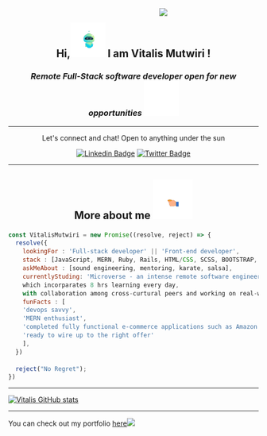 <div ><img align='right' src="./assets/animation_500_l8ybfdrr.gif" width="200" /></div>
<h2 align='center'>Hi,<img src="./assets/animation_500_l8y99l6a.gif" width="70"/> I am Vitalis Mutwiri ! </h2>  

<h3 align='center'><em>Remote Full-Stack software developer open for new opportunities</em> <img src="./assets/animation_500_l8y9n2xv.gif" width="70"/></h3>

***

<p align='center'>Let's connect and chat! Open to anything under the sun</p>


<div align='center'>

[![Linkedin Badge](https://img.shields.io/badge/-Vitalis%20Mutwiri-blue?style=flat-square&logo=Linkedin&logoColor=white&link=www.linkedin.com/in/vitalismutwiri/)](www.linkedin.com/in/vitalismutwiri/)
[![Twitter Badge](https://img.shields.io/badge/-@WilsonVitalis-1ca0f1?style=flat-square&labelColor=1ca0f1&logo=twitter&logoColor=white&link=https://twitter.com/WilsonVitalis)](https://twitter.com/WilsonVitalis)

</div>

***


<div align='center' >

## More about me  <img src="./assets/animation_500_l8yalyfv.gif" width="80"/>

</div>


```javascript
const VitalisMutwiri = new Promise((resolve, reject) => {
  resolve({
    lookingFor : 'Full-stack developer' || 'Front-end developer',
    stack : [JavaScript, MERN, Ruby, Rails, HTML/CSS, SCSS, BOOTSTRAP, React JS, Next JS, Redux],
    askMeAbout : [sound engineering, mentoring, karate, salsa],
    currentlyStuding: 'Microverse - an intense remote software engineering school,
    which incorparates 8 hrs learning every day,
    with collaboration among cross-curtural peers and working on real-world landing pages and e-commerce applications',
    funFacts : [
    'devops savvy',
    'MERN enthusiast',
    'completed fully functional e-commerce applications such as Amazon',
    'ready to wire up to the right offer'
    ],
  })

  reject("No Regret");
})

```

***

[![Vitalis GitHub stats](https://github-readme-stats.vercel.app/api?username=svitalis123&count_private=true&show_icons=true&theme=radical)](https://github.com/svitalis123/github-readme-stats)

---

<p>You can check out my portfolio <a href="https://relaxed-crisp-41566e.netlify.app/">here</a><img src="https://media.giphy.com/media/cKPse5DZaptID3YAMK/giphy.gif" width="60"></p>
<!--
**svitalis123/svitalis123** is a ✨ _special_ ✨ repository because its `README.md` (this file) appears on your GitHub profile.
Here are some ideas to get you started:
- 🔭 I’m currently working on ...
- 🌱 I’m currently learning ...
- 👯 I’m looking to collaborate on ...
- 🤔 I’m looking for help with ...
- 💬 Ask me about ...
- 📫 How to reach me: ...
- 😄 Pronouns: ...
- ⚡ Fun fact: ...
-->
